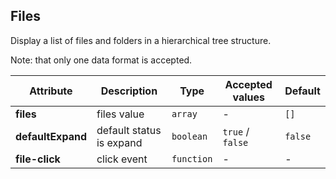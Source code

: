 ## Files

Display a list of files and folders in a hierarchical tree structure.

<ex-code name="ex-files-basic"/>

Note: that only one data format is accepted.

</ex-code>

<ex-footer edit-link="https://github.com/zeit-ui/vue/edit/master/docs/en-us/components/files.md">

| Attribute         | Description              | Type       | Accepted values  | Default |
| ----------------- | ------------------------ | ---------- | ---------------- | ------- |
| **files**         | files value              | `array`    | -                | `[]`    |
| **defaultExpand** | default status is expand | `boolean`  | `true` / `false` | `false` |
| **file-click**    | click event              | `function` | -                | -       |

</ex-footer>
